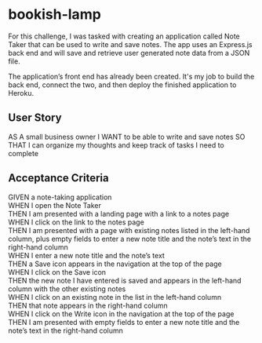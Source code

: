# bookish-lamp

For this challenge, I was tasked with creating an application called Note Taker that can be used to write and save notes. The app uses an Express.js back end and will save and retrieve user generated note data from a JSON file.

The application’s front end has already been created. It's my job to build the back end, connect the two, and then deploy the finished application to Heroku.

## User Story
AS A small business owner
I WANT to be able to write and save notes
SO THAT I can organize my thoughts and keep track of tasks I need to complete

## Acceptance Criteria
GIVEN a note-taking application </br>
WHEN I open the Note Taker </br>
THEN I am presented with a landing page with a link to a notes page</br>
WHEN I click on the link to the notes page</br>
THEN I am presented with a page with existing notes listed in the left-hand column, plus empty fields to enter a new note title and the note’s text in the right-hand column</br>
WHEN I enter a new note title and the note’s text</br>
THEN a Save icon appears in the navigation at the top of the page</br>
WHEN I click on the Save icon</br> 
THEN the new note I have entered is saved and appears in the left-hand column with the other existing notes</br>
WHEN I click on an existing note in the list in the left-hand column</br>
THEN that note appears in the right-hand column</br>
WHEN I click on the Write icon in the navigation at the top of the page</br>
THEN I am presented with empty fields to enter a new note title and the note’s text in the right-hand column</br>
